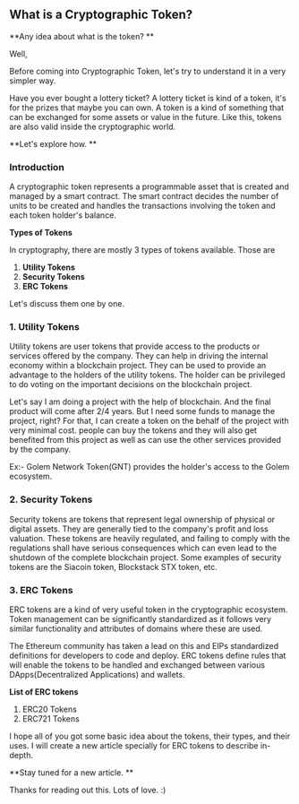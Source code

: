 ## What is a Cryptographic Token?

**Any idea about what is the token? **

Well, 

Before coming into Cryptographic Token, let's try to understand it in a very simpler way. 

Have you ever bought a lottery ticket? A lottery ticket is kind of a token, it's for the prizes that maybe you can own. A token is a kind of something that can be exchanged for some assets or value in the future. Like this, tokens are also valid inside the cryptographic world. 

**Let's explore how. **

### Introduction

A cryptographic token represents a programmable asset that is created and managed by a smart contract. The smart contract decides the number of units to be created and handles the transactions involving the token and each token holder's balance. 

**Types of Tokens**

In cryptography, there are mostly 3 types of tokens available. Those are 

1. **Utility Tokens**
2. **Security Tokens**
3. **ERC Tokens**

Let's discuss them one by one. 

### 1. Utility Tokens

Utility tokens are user tokens that provide access to the products or services offered by the company. They can help in driving the internal economy within a blockchain project. They can be used to provide an advantage to the holders of the utility tokens. The holder can be privileged to do voting on the important decisions on the blockchain project. 

Let's say I am doing a project with the help of blockchain. And the final product will come after 2/4 years. But I need some funds to manage the project, right? For that, I can create a token on the behalf of the project with very minimal cost. people can buy the tokens and they will also get benefited from this project as well as can use the other services provided by the company. 

Ex:- Golem Network Token(GNT) provides the holder's access to the Golem ecosystem. 

### 2. Security Tokens

Security tokens are tokens that represent legal ownership of physical or digital assets. They are generally tied to the company's profit and loss valuation. These tokens are heavily regulated, and failing to comply with the regulations shall have serious consequences which can even lead to the shutdown of the complete blockchain project. Some examples of security tokens are the Siacoin token, Blockstack STX token, etc. 

### 3. ERC Tokens

ERC tokens are a kind of very useful token in the cryptographic ecosystem. Token management can be significantly standardized as it follows very similar functionality and attributes of domains where these are used. 

The Ethereum community has taken a lead on this and EIPs standardized definitions for developers to code and deploy. ERC tokens define rules that will enable the tokens to be handled and exchanged between various DApps(Decentralized Applications) and wallets. 

**List of ERC tokens**

1. ERC20 Tokens
2. ERC721 Tokens

I hope all of you got some basic idea about the tokens, their types, and their uses. I will create a new article specially for ERC tokens to describe in-depth.

**Stay tuned for a new article. **

Thanks for reading out this. Lots of love. :)
